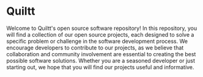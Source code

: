 # Quiltt
Welcome to Quiltt's open source software repository! In this repository, you will find a collection of our open source projects, each designed to solve a specific problem or challenge in the software development process. We encourage developers to contribute to our projects, as we believe that collaboration and community involvement are essential to creating the best possible software solutions. Whether you are a seasoned developer or just starting out, we hope that you will find our projects useful and informative.
